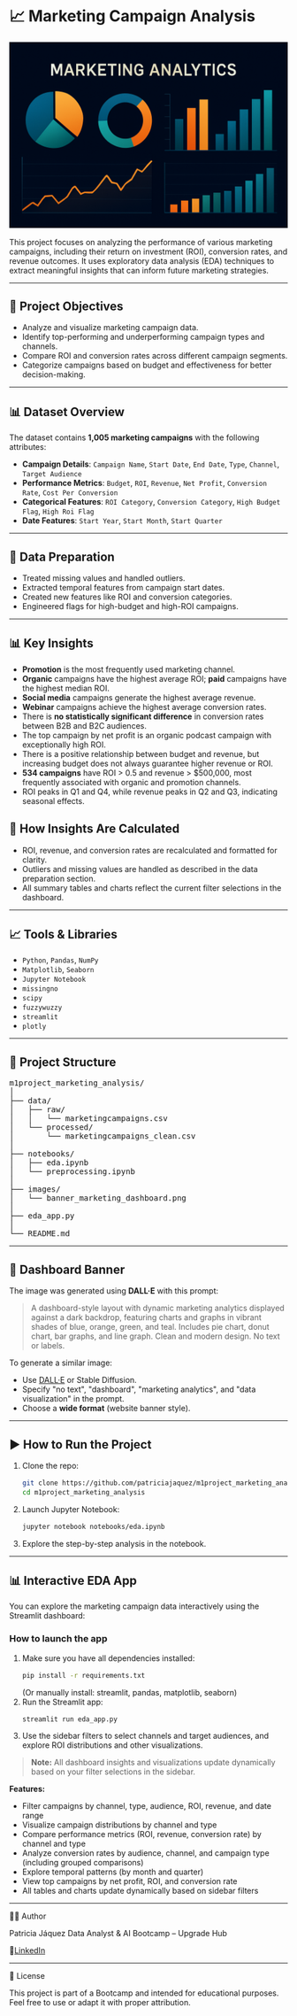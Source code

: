 # 📈 Marketing Campaign Analysis

![Dashboard Banner](./img/banner_marketing_dashboard.png)

This project focuses on analyzing the performance of various marketing campaigns, including their return on investment (ROI), conversion rates, and revenue outcomes. It uses exploratory data analysis (EDA) techniques to extract meaningful insights that can inform future marketing strategies.

---

## 🎯 Project Objectives

- Analyze and visualize marketing campaign data.
- Identify top-performing and underperforming campaign types and channels.
- Compare ROI and conversion rates across different campaign segments.
- Categorize campaigns based on budget and effectiveness for better decision-making.

---

## 📊 Dataset Overview

The dataset contains **1,005 marketing campaigns** with the following attributes:

- **Campaign Details**: `Campaign Name`, `Start Date`, `End Date`, `Type`, `Channel`, `Target Audience`
- **Performance Metrics**: `Budget`, `ROI`, `Revenue`, `Net Profit`, `Conversion Rate`, `Cost Per Conversion`
- **Categorical Features**: `ROI Category`, `Conversion Category`, `High Budget Flag`, `High Roi Flag`
- **Date Features**: `Start Year`, `Start Month`, `Start Quarter`

---

## 🧹 Data Preparation

- Treated missing values and handled outliers.
- Extracted temporal features from campaign start dates.
- Created new features like ROI and conversion categories.
- Engineered flags for high-budget and high-ROI campaigns.

---

## 📊 Key Insights

- **Promotion** is the most frequently used marketing channel.
- **Organic** campaigns have the highest average ROI; **paid** campaigns have the highest median ROI.
- **Social media** campaigns generate the highest average revenue.
- **Webinar** campaigns achieve the highest average conversion rates.
- There is **no statistically significant difference** in conversion rates between B2B and B2C audiences.
- The top campaign by net profit is an organic podcast campaign with exceptionally high ROI.
- There is a positive relationship between budget and revenue, but increasing budget does not always guarantee higher revenue or ROI.
- **534 campaigns** have ROI > 0.5 and revenue > $500,000, most frequently associated with organic and promotion channels.
- ROI peaks in Q1 and Q4, while revenue peaks in Q2 and Q3, indicating seasonal effects.

## 🧮 How Insights Are Calculated

- ROI, revenue, and conversion rates are recalculated and formatted for clarity.
- Outliers and missing values are handled as described in the data preparation section.
- All summary tables and charts reflect the current filter selections in the dashboard.

---

## 📈 Tools & Libraries

- `Python`, `Pandas`, `NumPy`
- `Matplotlib`, `Seaborn`
- `Jupyter Notebook`
- `missingno`
- `scipy`
- `fuzzywuzzy`
- `streamlit`
- `plotly`

---

## 📁 Project Structure

<pre lang="text">
m1project_marketing_analysis/
│
├── data/
│   ├── raw/
│   │   └── marketingcampaigns.csv
│   └── processed/
│       └── marketingcampaigns_clean.csv
│
├── notebooks/
│   ├── eda.ipynb
│   └── preprocessing.ipynb
│
├── images/
│   └── banner_marketing_dashboard.png
│
├── eda_app.py
│ 
└── README.md
</pre>

---

## 🧠 Dashboard Banner

The image was generated using **DALL·E** with this prompt:

> A dashboard-style layout with dynamic marketing analytics displayed against a dark backdrop, featuring charts and graphs in vibrant shades of blue, orange, green, and teal. Includes pie chart, donut chart, bar graphs, and line graph. Clean and modern design. No text or labels.

To generate a similar image:
- Use [DALL·E](https://openai.com/dall-e) or Stable Diffusion.
- Specify "no text", "dashboard", "marketing analytics", and "data visualization" in the prompt.
- Choose a **wide format** (website banner style).

---

## ▶️ How to Run the Project

1. Clone the repo:
   ```bash
   git clone https://github.com/patriciajaquez/m1project_marketing_analysis.git
   cd m1project_marketing_analysis
   ```
2. Launch Jupyter Notebook:
   ```bash
   jupyter notebook notebooks/eda.ipynb
   ```
3. Explore the step-by-step analysis in the notebook.

---

## 📊 Interactive EDA App

You can explore the marketing campaign data interactively using the Streamlit dashboard:

### How to launch the app

1. Make sure you have all dependencies installed:
   ```bash
   pip install -r requirements.txt
   ```
   (Or manually install: streamlit, pandas, matplotlib, seaborn)
2. Run the Streamlit app:
   ```bash
   streamlit run eda_app.py
   ```
3. Use the sidebar filters to select channels and target audiences, and explore ROI distributions and other visualizations.

> **Note:** All dashboard insights and visualizations update dynamically based on your filter selections in the sidebar.

**Features:**
  - Filter campaigns by channel, type, audience, ROI, revenue, and date range
  - Visualize campaign distributions by channel and type
  - Compare performance metrics (ROI, revenue, conversion rate) by channel and type
  - Analyze conversion rates by audience, channel, and campaign type (including grouped comparisons)
  - Explore temporal patterns (by month and quarter)
  - View top campaigns by net profit, ROI, and conversion rate
  - All tables and charts update dynamically based on sidebar filters

---

👩‍💻 Author

Patricia Jáquez
Data Analyst & AI Bootcamp – Upgrade Hub

🔗[LinkedIn](https://www.linkedin.com/in/patricia-jaquez/)

---

📝 License

This project is part of a Bootcamp and intended for educational purposes. Feel free to use or adapt it with proper attribution.
